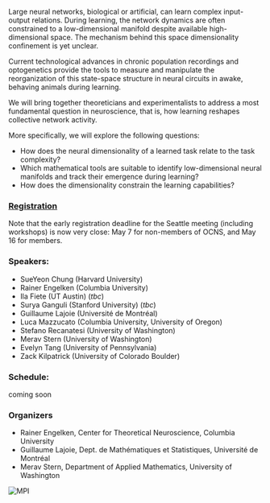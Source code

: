 Large neural networks, biological or artificial, can learn complex input-output relations. During learning, the network dynamics are often constrained to a low-dimensional manifold despite available high-dimensional space. The mechanism behind this space dimensionality confinement is yet unclear. 

Current technological advances in chronic population recordings and optogenetics provide the tools to measure and manipulate the reorganization of this state-space structure in neural circuits in awake, behaving animals during learning. 

We will bring together theoreticians and experimentalists to address a most fundamental question in neuroscience, that is, how learning reshapes collective network activity. 

More specifically, we will explore the following questions: 
* How does the neural dimensionality of a learned task relate to the task complexity? 
* Which mathematical tools are suitable to identify low-dimensional neural manifolds and track their emergence during learning?
* How does the dimensionality constrain the learning capabilities?

### [Registration](https://ocns.memberclicks.net/cns-2018 "CNS 2018 registration")
Note that the early registration deadline for the Seattle meeting (including workshops) is now very close: May 7 for non-members of OCNS, and May 16 for members.

### Speakers: 
* SueYeon Chung (Harvard University)
* Rainer Engelken (Columbia University)
* Ila Fiete  (UT Austin) (*tbc*)
* Surya Ganguli (Stanford University) (*tbc*)
* Guillaume Lajoie (Université de Montréal)
* Luca Mazzucato (Columbia University, University of Oregon)
* Stefano Recanatesi (University of Washington)
* Merav Stern (University of Washington)
* Evelyn Tang (University of Pennsylvania)
* Zack Kilpatrick (University of Colorado Boulder)


### Schedule: 
coming soon

### Organizers

* Rainer Engelken, Center for Theoretical Neuroscience, Columbia University
* Guillaume Lajoie, Dept. de Mathématiques et Statistiques, Université de Montréal
* Merav Stern, Department of Applied Mathematics, University of Washington

![MPI](http://www.columbia.edu/~re2365/attractor.png)
